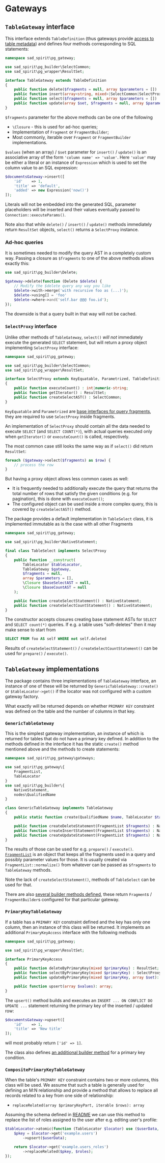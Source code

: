 # Gateways

## `TableGateway` interface

This interface extends `TableDefinition` (thus gateways provide [access to table metadata](./metadata.md)) and defines
four methods corresponding to SQL statements: 
```PHP
namespace sad_spirit\pg_gateway;

use sad_spirit\pg_builder\SelectCommon;
use sad_spirit\pg_wrapper\ResultSet;

interface TableGateway extends TableDefinition
{
    public function delete($fragments = null, array $parameters = []) : ResultSet;
    public function insert(array<string, mixed>|SelectCommon|SelectProxy $values, $fragments = null, array $parameters = []) : ResultSet;
    public function select($fragments = null, array $parameters = []) : SelectProxy;
    public function update(array $set, $fragments = null, array $parameters = []): ResultSet;
}
```

`$fragments` parameter for the above methods can be one of the following
 * `\Closure` - this is used for ad-hoc queries;
 * Implementation of `Fragment` or `FragmentBuilder`;
 * Most commonly, iterable over `Fragment` or `FragmentBuilder` implementations.

`$values` (when an array) / `$set` parameter for `insert()` / `update()` is an associative array of the form
`'column name' => 'value'`. Here `'value'` may be either a literal or an instance of `Expression` which is used
to set the column value to an SQL expression:
```PHP
$documentsGateway->insert([
    'id'    => 1,
    'title' => 'default',
    'added' => new Expression('now()')
]);
```
Literals will not be embedded into the generated SQL, parameter placeholders will be inserted and their values
eventually passed to `Connection::executeParams()`.

Note also that while `delete()` / `insert()` / `update()` methods immediately return `ResultSet` objects,
`select()` returns a `SelectProxy` instance.

### Ad-hoc queries

It is sometimes needed to modify the query AST in a completely custom way. Passing a closure as `$fragments` to one of 
the above methods allows exactly this:
```PHP
use sad_spirit\pg_builder\Delete;

$gateway->delete(function (Delete $delete) {
    // Modify the $delete query any way you like
    $delete->with->merge('with recursive foo as (...)');
    $delete->using[] = 'foo'
    $delete->where->and('self.bar @@@ foo.id');
});
```

The downside is that a query built in that way will not be cached.

### `SelectProxy` interface

Unlike other methods of `TableGateway`, `select()` *will not* immediately execute the generated `SELECT` statement,
but will return a proxy object implementing `SelectProxy` interface:
```PHP
namespace sad_spirit\pg_gateway;

use sad_spirit\pg_builder\SelectCommon;
use sad_spirit\pg_wrapper\ResultSet;

interface SelectProxy extends KeyEquatable, Parametrized, TableDefinition, \IteratorAggregate
{
    public function executeCount() : int|numeric-string;
    public function getIterator() : ResultSet;
    public function createSelectAST() : SelectCommon;
}
```

`KeyEquatable` and `Parametrized` are [base interfaces for query fragments](./fragments-base.md), they are required
to use `SelectProxy` inside fragments.

An implementation of `SelectProxy` should contain all the data needed to execute 
`SELECT` (and `SELECT COUNT(*)`), with actual queries executed only when `getIterator()` or `executeCount()` is called, 
respectively.

The most common case still looks the same way as if `select()` did return `ResultSet`:
```PHP
foreach ($gateway->select($fragments) as $row) {
    // process the row
}
```

But having a proxy object allows less common cases as well:
 * It is frequently needed to additionally execute the query that returns the total number of rows that satisfy 
   the given conditions (e.g. for pagination), this is done with `executeCount()`;
 * The configured object can be used inside a more complex query, this is covered by `createSelectAST()` method.

The package provides a default implementation in `TableSelect` class, it is implemented immutable as is the case with
all other Fragments
```PHP
namespace sad_spirit\pg_gateway;

use sad_spirit\pg_builder\NativeStatement;

final class TableSelect implements SelectProxy
{
    public function __construct(
        TableLocator $tableLocator,
        TableGateway $gateway,
        $fragments = null,
        array $parameters = [],
        \Closure $baseSelectAST = null,
        \Closure $baseCountAST = null
    );

    public function createSelectStatement() : NativeStatement;
    public function createSelectCountStatement() : NativeStatement;
}
```

The constructor accepts closures creating base statement ASTs for `SELECT` and `SELECT count(*)` queries.
If e.g. a table uses "soft-deletes" then it may make sense to start from 
```SQL
SELECT FROM foo AS self WHERE not self.deleted
```

Results of `createSelectStatement()` / `createSelectCountStatement()` can be used for `prepare()` / `execute()`. 

## `TableGateway` implementations

The package contains three implementations of `TableGateway` interface, an instance of one of these will be returned by
`GenericTableGateway::create()` or `$tableLocator->get()` if the locator was not configured 
with a custom gateway factory.

What exactly will be returned depends on whether `PRIMARY KEY` constraint was defined on the table and the number
of columns in that key.

### `GenericTableGateway`

This is the simplest gateway implementation, an instance of which is returned for tables that do not have a primary key
defined. In addition to the methods defined in the interface it has the static `create()` method mentioned above 
and the methods to create statements:
```PHP
namespace sad_spirit\pg_gateway\gateways;

use sad_spirit\pg_gateway\{
    FragmentList,
    TableLocator
}
use sad_spirit\pg_builder\{
    NativeStatement,
    nodes\QualifiedName
}

class GenericTableGateway implements TableGateway
{
    public static function create(QualifiedName $name, TableLocator $tableLocator) : self;

    public function createDeleteStatement(FragmentList $fragments) : NativeStatement;
    public function createInsertStatement(FragmentList $fragments) : NativeStatement;
    public function createUpdateStatement(FragmentList $fragments) : NativeStatement
}
```

The results of those can be used for e.g. `prepare()` / `execute()`. [`FragmentList`](./fragments-implementations.md) 
is an object that keeps all the fragments used in a query and possibly parameter values for those.
It is usually created via `FragmentList::normalize()` from whatever can be passed as `$fragments`
to `TableGateway` methods.

Note the lack of `createSelectStatement()`, methods of `TableSelect` can be used for that.

There are also [several builder methods defined](./builders-methods.md), 
these return `Fragment`s / `FragmentBuilder`s configured for that particular gateway.

### `PrimaryKeyTableGateway`

If a table has a `PRIMARY KEY` constraint defined and the key has only one column, then an instance of this class
will be returned. It implements an additional `PrimaryKeyAccess` interface with the following methods
```PHP
namespace sad_spirit\pg_gateway;

use sad_spirit\pg_wrapper\ResultSet;

interface PrimaryKeyAccess
{
    public function deleteByPrimaryKey(mixed $primaryKey) : ResultSet;
    public function selectByPrimaryKey(mixed $primaryKey) : SelectProxy;
    public function updateByPrimaryKey(mixed $primaryKey, array $set): ResultSet;

    public function upsert(array $values): array;
}
```

The `upsert()` method builds and executes an `INSERT ... ON CONFLICT DO UPDATE ...` statement
returning the primary key of the inserted / updated row:
```PHP
$documentsGateway->upsert([
    'id'    => 1,
    'title' => 'New title'
]);
```
will most probably return `['id' => 1]`.

The class also defines [an additional builder method](./builders-methods.md) for a primary key condition.

### `CompositePrimaryKeyTableGateway`

When the table's `PRIMARY KEY` constraint contains two or more columns, this class will be used. We assume that
such a table is generally used for defining an M:N relationship and provide a method that allows to replace 
all records related to a key from one side of relationship:
 * `replaceRelated(array $primaryKeyPart, iterable $rows): array`

Assuming the schema defined in [README](../README.md) we can use this method to replace the list of roles
assigned to the user after e.g. editing user's profile:
```PHP
$tableLocator->atomic(function (TableLocator $locator) use ($userData, $roles) {
    $pkey = $locator->get('example.users')
        ->upsert($userData);

    return $locator->get('example.users_roles')
        ->replaceRelated($pkey, $roles);
});
```
